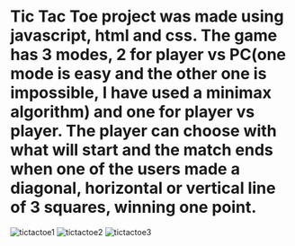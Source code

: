 # Tic Tac Toe project was made using javascript, html and css. The game has 3 modes, 2 for player vs PC(one mode is easy and the other one is impossible, I have used a minimax algorithm) and one for player vs player. The player can choose with what will start and the match ends when one of the users made a diagonal, horizontal or vertical line of 3 squares, winning one point.
![tictactoe1](https://user-images.githubusercontent.com/79132145/152700230-e7e8ef1b-5cb3-412d-84d2-55988472bc31.png)
![tictactoe2](https://user-images.githubusercontent.com/79132145/152700403-d18b9d2d-c348-44e8-b3ce-25af5e183d2c.png)
![tictactoe3](https://user-images.githubusercontent.com/79132145/152700246-763b8ad7-e745-4fef-894e-26933d1c33a6.png)

